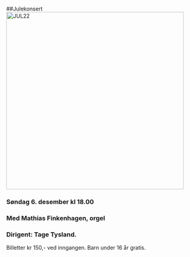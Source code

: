 ##Julekonsert
<img width="467" alt="JUL22" src="https://user-images.githubusercontent.com/55960818/197812183-41c965ac-e001-4a25-8102-490c8f8f5a19.png">

### Søndag 6. desember kl 18.00
### Med Mathias Finkenhagen, orgel
### Dirigent: Tage Tysland. 
Billetter kr 150,- ved inngangen.
Barn under 16 år gratis.
